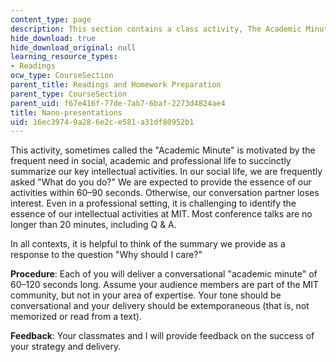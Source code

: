 ```yaml
---
content_type: page
description: This section contains a class activity, The Academic Minute.
hide_download: true
hide_download_original: null
learning_resource_types:
- Readings
ocw_type: CourseSection
parent_title: Readings and Homework Preparation
parent_type: CourseSection
parent_uid: f67e416f-77de-7ab7-6baf-2273d4824ae4
title: Nano-presentations
uid: 16ec3974-9a28-6e2c-e581-a31df80952b1
---
```


This activity, sometimes called the "Academic Minute" is motivated by the frequent need in social, academic and professional life to succinctly summarize our key intellectual activities. In our social life, we are frequently asked "What do you do?" We are expected to provide the essence of our activities within 60–90 seconds. Otherwise, our conversation partner loses interest. Even in a professional setting, it is challenging to identify the essence of our intellectual activities at MIT. Most conference talks are no longer than 20 minutes, including Q & A.

In all contexts, it is helpful to think of the summary we provide as a response to the question "Why should I care?"

**Procedure**: Each of you will deliver a conversational "academic minute" of 60–120 seconds long. Assume your audience members are part of the MIT community, but not in your area of expertise. Your tone should be conversational and your delivery should be extemporaneous (that is, not memorized or read from a text).

**Feedback**: Your classmates and I will provide feedback on the success of your strategy and delivery.